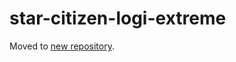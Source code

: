 # star-citizen-logi-extreme
Moved to [new repository](https://github.com/Chadarius/sc-config/tree/main/Profiles/LogiExtrm). 
